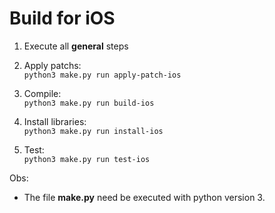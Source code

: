 # Build for iOS

1. Execute all **general** steps

2. Apply patchs:  
```python3 make.py run apply-patch-ios```  

3. Compile:  
```python3 make.py run build-ios```  
  
4. Install libraries:  
```python3 make.py run install-ios```  

5. Test:  
```python3 make.py run test-ios```  

Obs:
- The file **make.py** need be executed with python version 3.  
